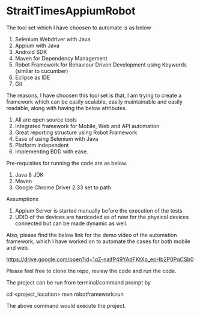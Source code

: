 # StraitTimesAppiumRobot

The tool set which I have choosen to automate is as below

1. Selenium Webdriver with Java
2. Appium with Java
3. Android SDK
4. Maven for Dependency Management
5. Robot Framework for Behaviour Driven Development using Keywords (similar to cucumber)
6. Eclipse as IDE
7. Git

The reasons, I have choosen this tool set is that, I am trying to create a framework which can be easily scalable, easily maintainable and easily readable, along with having the below attributes.

1. All are open source tools
2. Integrated framework for Mobile, Web and API automation 
2. Great reporting structure using Robot Framework
3. Ease of using Selenium with Java
4. Platform independent
5. Implementing BDD with ease.

Pre-requisites for running the code are as below.

1. Java 8 JDK
2. Maven
3. Google Chrome Driver 2.33 set to path

Assumptions

1. Appium Server is started manually before the execution of the tests
2. UDID of the devices are hardcoded as of now for the physical devices connected but can be made dynamic as well.


Also, please find the below link for the demo video of the automation framework, which I have worked on to automate the cases for both mobile and web.

https://drive.google.com/open?id=1qZ-najfP49YAdFKtXp_epHb2P0PqCSb0

Please feel free to clone the repo, review the code and run the code.


The project can be run from terminal/command prompt by 

cd <project_location>
mvn robotframework:run

The above command would execute the project.
